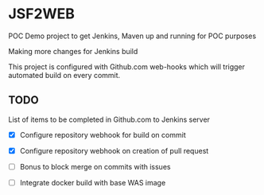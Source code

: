 # JSF2WEB

POC Demo project to get Jenkins, Maven up and running for POC purposes

Making more changes for Jenkins build

This project is configured with Github.com web-hooks which will trigger automated build on every commit.

## TODO

List of items to be completed in Github.com to Jenkins server

* [x] Configure repository webhook for build on commit
* [x] Configure repository webhook on creation of pull request
* [ ] Bonus to block merge on commits with issues
* [ ] Integrate docker build with base WAS image

